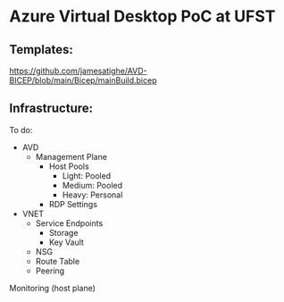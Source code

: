 # Azure Virtual Desktop PoC at UFST

## Templates:

https://github.com/jamesatighe/AVD-BICEP/blob/main/Bicep/mainBuild.bicep

## Infrastructure:

To do:
- AVD
    - Management Plane
        - Host Pools
            - Light: Pooled
            - Medium: Pooled
            - Heavy: Personal
        - RDP Settings
- VNET
    - Service Endpoints
        - Storage
        - Key Vault
    - NSG
    - Route Table
    - Peering

Monitoring (host plane)